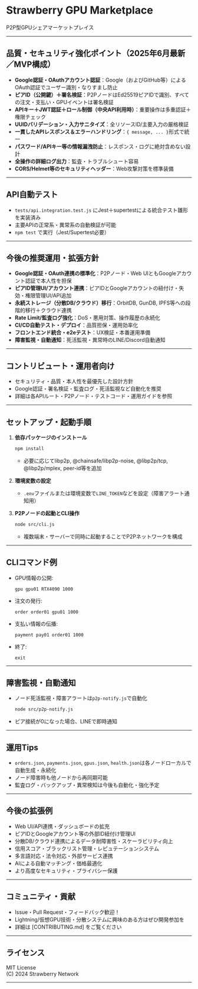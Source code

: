 # Strawberry GPU Marketplace

P2P型GPUシェアマーケットプレイス

---

## 品質・セキュリティ強化ポイント（2025年6月最新／MVP構成）

- **Google認証・OAuthアカウント認証**：Google（およびGitHub等）によるOAuth認証でユーザー識別・なりすまし防止
- **ピアID（公開鍵）＋署名検証**：P2PノードはEd25519ピアIDで識別、すべての注文・支払い・GPUイベントは署名検証
- **APIキー＋JWT認証＋ロール制御（中央API利用時）**：重要操作は多重認証＋権限チェック
- **UUIDバリデーション・入力サニタイズ**：全リソースID/主要入力の厳格検証
- **一貫したAPIレスポンス＆エラーハンドリング**：`{ message, ... }`形式で統一
- **パスワード/APIキー等の情報漏洩防止**：レスポンス・ログに絶対含めない設計
- **全操作の詳細ログ出力**：監査・トラブルシュート容易
- **CORS/Helmet等のセキュリティヘッダー**：Web攻撃対策を標準装備

---

## API自動テスト

- `tests/api.integration.test.js` にJest＋supertestによる統合テスト雛形を実装済み
- 主要APIの正常系・異常系の自動検証が可能
- `npm test` で実行（Jest/Supertest必要）

---

## 今後の推奨運用・拡張方針

- **Google認証・OAuth連携の標準化**：P2Pノード・Web UIともGoogleアカウント認証で本人性を担保
- **ピアID管理UI/アカウント連携**：ピアIDとGoogleアカウントの紐付け・失効・権限管理UI/API追加
- **永続ストレージ（分散DB/クラウド）移行**：OrbitDB, GunDB, IPFS等への段階的移行＋クラウド連携
- **Rate Limit/監査ログ強化**：DoS・悪用対策、操作履歴の永続化
- **CI/CD自動テスト・デプロイ**：品質担保・運用効率化
- **フロントエンド統合・e2eテスト**：UX検証・本番運用準備
- **障害監視・自動通知**：死活監視・異常時のLINE/Discord自動通知

---

## コントリビュート・運用者向け

- セキュリティ・品質・本人性を最優先した設計方針
- Google認証・署名検証・監査ログ・死活監視など自動化を推奨
- 詳細は各APIルート・P2Pノード・テストコード・運用ガイドを参照

---

## セットアップ・起動手順

1. **依存パッケージのインストール**
   ```sh
   npm install
   ```
   - 必要に応じてlibp2p, @chainsafe/libp2p-noise, @libp2p/tcp, @libp2p/mplex, peer-id等を追加

2. **環境変数の設定**
   - `.env`ファイルまたは環境変数で`LINE_TOKEN`などを設定（障害アラート通知用）

3. **P2Pノードの起動とCLI操作**
   ```sh
   node src/cli.js
   ```
   - 複数端末・サーバーで同時に起動することでP2Pネットワークを構成

---

## CLIコマンド例

- GPU情報の公開:
  ```
  gpu gpu01 RTX4090 1000
  ```
- 注文の発行:
  ```
  order order01 gpu01 1000
  ```
- 支払い情報の伝播:
  ```
  payment pay01 order01 1000
  ```
- 終了:
  ```
  exit
  ```
---

## 障害監視・自動通知

- ノード死活監視・障害アラートは`p2p-notify.js`で自動化
  ```sh
  node src/p2p-notify.js
  ```
- ピア接続が0になった場合、LINEで即時通知

---

## 運用Tips

- `orders.json`, `payments.json`, `gpus.json`, `health.json`は各ノードローカルで自動生成・永続化
- ノード障害時も他ノードから再同期可能
- 監査ログ・バックアップ・異常検知は今後も自動化・強化予定

---

## 今後の拡張例

- Web UI/API連携・ダッシュボードの拡充
- ピアIDとGoogleアカウント等の外部ID紐付け管理UI
- 分散DB/クラウド連携によるデータ耐障害性・スケーラビリティ向上
- 信用スコア・ブラックリスト管理・レピュテーションシステム
- 多言語対応・法令対応・外部サービス連携
- AIによる自動マッチング・価格最適化
- より高度なセキュリティ・プライバシー保護

---

## コミュニティ・貢献

- Issue・Pull Request・フィードバック歓迎！
- Lightning/仮想GPU技術・分散システムに興味のある方はぜひ開発参加を
- 詳細は [CONTRIBUTING.md] をご覧ください

---

## ライセンス

MIT License  
(C) 2024 Strawberry Network

---

